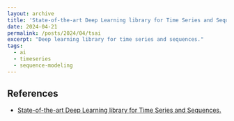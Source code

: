 ```yaml
---
layout: archive
title: 'State-of-the-art Deep Learning library for Time Series and Sequences.'
date: 2024-04-21
permalink: /posts/2024/04/tsai
excerpt: "Deep learning library for time series and sequences."
tags:
  - ai
  - timeseries
  - sequence-modeling
---  
```


## References
- [State-of-the-art Deep Learning library for Time Series and Sequences.](https://github.com/timeseriesAI/tsai)